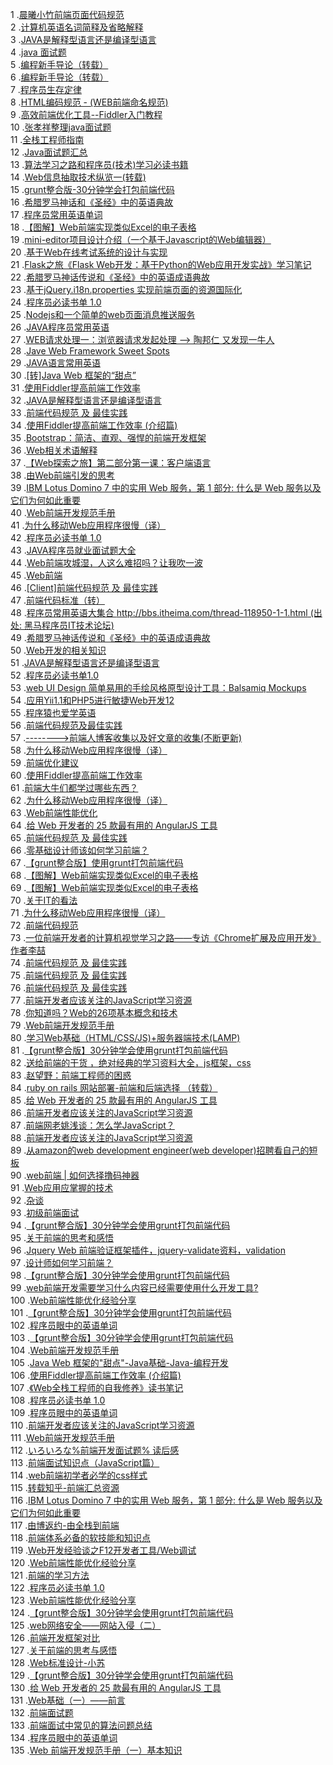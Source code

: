 1 .[晨曦小竹前端页面代码规范](http://blog.csdn.net/roach888/article/details/5538383?locationNum=7&fps=1)  
2 .[计算机英语名词简释及省略解释](http://blog.csdn.net/kuwyzz/article/details/1122783?locationNum=2&fps=1)  
3 .[JAVA是解释型语言还是编译型语言](http://blog.csdn.net/xxb2008/article/details/7924676?locationNum=4&fps=1)  
4 .[java 面试题](http://blog.csdn.net/Aweijun360/article/details/6709153?locationNum=3&fps=1)  
5 .[编程新手导论（转载）](http://blog.csdn.net/szu030606/article/details/7213519?locationNum=13&fps=1)  
6 .[编程新手导论（转载）](http://blog.csdn.net/xiaoxin_347/article/details/5390133?locationNum=1&fps=1)  
7 .[程序员生存定律](http://blog.csdn.net/polar9527/article/details/39047795?locationNum=1&fps=1)  
8 .[HTML编码规范 - (WEB前端命名规范)](http://blog.csdn.net/Dong_PT/article/details/50948033?locationNum=3&fps=1)  
9 .[高效前端优化工具--Fiddler入门教程](http://blog.csdn.net/youacai/article/details/6944791?locationNum=10&fps=1)  
10 .[张孝祥整理java面试题](http://blog.csdn.net/rihui1hao/article/details/8734729?locationNum=10&fps=1)  
11 .[全栈工程师指南](http://blog.csdn.net/li295214001/article/details/51483804?locationNum=4&fps=1)  
12 .[Java面试题汇总](http://blog.csdn.net/Flushbonading_Linux/article/details/6929589?locationNum=3&fps=1)  
13 .[算法学习之路和程序员(技术)学习必读书籍](http://blog.csdn.net/tham_/article/details/46004023?locationNum=3&fps=1)  
14 .[Web信息抽取技术纵览一(转载)](http://blog.csdn.net/chengg0769/article/details/1711918?locationNum=10&fps=1)  
15 .[grunt整合版-30分钟学会打包前端代码](http://blog.csdn.net/cdnight/article/details/38338429?locationNum=3&fps=1)  
16 .[希腊罗马神话和《圣经》中的英语典故](http://blog.csdn.net/mybirdsky/article/details/2049698?locationNum=2&fps=1)  
17 .[程序员常用英语单词](http://blog.csdn.net/Hollboy/article/details/8745521?locationNum=4&fps=1)  
18 .[【图解】Web前端实现类似Excel的电子表格](http://blog.csdn.net/powertoolsteam/article/details/38090253?locationNum=9&fps=1)  
19 .[mini-editor项目设计介绍（一个基于Javascript的Web编辑器）](http://blog.csdn.net/gary531/article/details/16881213?locationNum=11&fps=1)  
20 .[基于Web在线考试系统的设计与实现](http://blog.csdn.net/sdksdk0/article/details/50330885?locationNum=5&fps=1)  
21 .[Flask之旅《Flask Web开发：基于Python的Web应用开发实战》学习笔记](http://blog.csdn.net/Kevin_QQ/article/details/51594639?locationNum=2&fps=1)  
22 .[希腊罗马神话传说和《圣经》中的英语成语典故](http://blog.csdn.net/fengyun_ybb/article/details/2613642?locationNum=5&fps=1)  
23 .[基于jQuery.i18n.properties 实现前端页面的资源国际化](http://blog.csdn.net/aixiaoyang168/article/details/49336709?locationNum=13&fps=1)  
24 .[程序员必读书单 1.0](http://blog.csdn.net/luoweifu/article/details/45651771?locationNum=7&fps=1)  
25 .[Nodejs和一个简单的web页面消息推送服务](http://blog.csdn.net/lucy_100/article/details/49331147?locationNum=13&fps=1)  
26 .[JAVA程序员常用英语](http://blog.csdn.net/qq2211900123/article/details/7913905?locationNum=2&fps=1)  
27 .[WEB请求处理一：浏览器请求发起处理 --> 陶邦仁 又发现一牛人](http://blog.csdn.net/liangxw1/article/details/51435281?locationNum=1&fps=1)  
28 .[Jave Web Framework Sweet Spots](http://blog.csdn.net/iplinger/article/details/645423?locationNum=1&fps=1)  
29 .[JAVA语言常用英语](http://blog.csdn.net/u010913699/article/details/9173271?locationNum=8&fps=1)  
30 .[[转]Java Web 框架的“甜点”](http://blog.csdn.net/zvane/article/details/2221625?locationNum=9&fps=1)  
31 .[使用Fiddler提高前端工作效率](http://blog.csdn.net/zgmzyr/article/details/7544293?locationNum=10&fps=1)  
32 .[JAVA是解释型语言还是编译型语言](http://blog.csdn.net/chengzhezhijian/article/details/16969547?locationNum=7&fps=1)  
33 .[前端代码规范 及 最佳实践](http://blog.csdn.net/forlong401/article/details/41009349?locationNum=2&fps=1)  
34 .[使用Fiddler提高前端工作效率 (介绍篇)](http://blog.csdn.net/zhanglei5415/article/details/6720649?locationNum=15&fps=1)  
35 .[Bootstrap：简洁、直观、强悍的前端开发框架](http://blog.csdn.net/u010929604/article/details/49516897?locationNum=7&fps=1)  
36 .[Web相关术语解释](http://blog.csdn.net/xinzhou201/article/details/39160533?locationNum=10&fps=1)  
37 .[【Web探索之旅】第二部分第一课：客户端语言](http://blog.csdn.net/frogoscar/article/details/46733513?locationNum=2&fps=1)  
38 .[由Web前端引发的思考](http://blog.csdn.net/daiyutage/article/details/9000966?locationNum=6&fps=1)  
39 .[IBM Lotus Domino 7 中的实用 Web 服务，第 1 部分: 什么是 Web 服务以及它们为何如此重要 ](http://blog.csdn.net/cgs1999/article/details/1514331?locationNum=12&fps=1)  
40 .[Web前端开发规范手册](http://blog.csdn.net/han8888/article/details/6911025?locationNum=6&fps=1)  
41 .[为什么移动Web应用程序很慢（译）](http://blog.csdn.net/lvjin110/article/details/18352949?locationNum=5&fps=1)  
42 .[程序员必读书单 1.0](http://blog.csdn.net/god_7z1/article/details/46994955?locationNum=5&fps=1)  
43 .[JAVA程序员就业面试题大全](http://blog.csdn.net/shenggaofei/article/details/52144022?locationNum=8&fps=1)  
44 .[Web前端攻城湿，人这么难招吗？让我吹一波](http://blog.csdn.net/xllily_11/article/details/51065249?locationNum=12&fps=1)  
45 .[Web前端](http://blog.csdn.net/shine0181/article/details/5946343?locationNum=7&fps=1)  
46 .[[Client]前端代码规范 及 最佳实践](http://blog.csdn.net/huodianyan/article/details/40817125?locationNum=15&fps=1)  
47 .[前端代码标准（转）](http://blog.csdn.net/xiao__C/article/details/8734411?locationNum=14&fps=1)  
48 .[程序员常用英语大集合 http://bbs.itheima.com/thread-118950-1-1.html (出处: 黑马程序员IT技术论坛)](http://blog.csdn.net/wylbwjcl/article/details/38492251?locationNum=6&fps=1)  
49 .[希腊罗马神话传说和《圣经》中的英语成语典故](http://blog.csdn.net/fengyun_ybb/article/details/2613644?locationNum=12&fps=1)  
50 .[Web开发的相关知识](http://blog.csdn.net/dyonline2012/article/details/9325763?locationNum=12&fps=1)  
51 .[JAVA是解释型语言还是编译型语言](http://blog.csdn.net/huaweitman/article/details/41810499?locationNum=6&fps=1)  
52 .[程序员必读书单1.0](http://blog.csdn.net/u010292827/article/details/47663989?locationNum=6&fps=1)  
53 .[web UI Design 简单易用的手绘风格原型设计工具：Balsamiq Mockups](http://blog.csdn.net/napoleonjk/article/details/45043761?locationNum=5&fps=1)  
54 .[应用Yii1.1和PHP5进行敏捷Web开发12](http://blog.csdn.net/u012767263/article/details/16368951?locationNum=11&fps=1)  
55 .[程序猿也爱学英语](http://blog.csdn.net/anihasiyou/article/details/11781253?locationNum=10&fps=1)  
56 .[前端代码规范及最佳实践](http://blog.csdn.net/u014272528/article/details/40618439?locationNum=5&fps=1)  
57 .[-------->前端人博客收集以及好文章的收集(不断更新)](http://blog.csdn.net/zd10101501/article/details/25222915?locationNum=5&fps=1)  
58 .[为什么移动Web应用程序很慢（译）](http://blog.csdn.net/woailincon/article/details/10063579?locationNum=6&fps=1)  
59 .[前端优化建议](http://blog.csdn.net/u013084331/article/details/50924844?locationNum=14&fps=1)  
60 .[使用Fiddler提高前端工作效率](http://blog.csdn.net/ylspirit/article/details/5941143?locationNum=11&fps=1)  
61 .[前端大牛们都学过哪些东西？](http://blog.csdn.net/xllily_11/article/details/49511485?locationNum=9&fps=1)  
62 .[为什么移动Web应用程序很慢（译）](http://blog.csdn.net/yczz/article/details/50293317?locationNum=1&fps=1)  
63 .[Web前端性能优化](http://blog.csdn.net/yuwq123/article/details/51203942?locationNum=10&fps=1)  
64 .[给 Web 开发者的 25 款最有用的 AngularJS 工具](http://blog.csdn.net/sqzhao/article/details/48971829?locationNum=2&fps=1)  
65 .[前端代码规范 及 最佳实践](http://blog.csdn.net/Phoebe0549/article/details/40896831?locationNum=6&fps=1)  
66 .[零基础设计师该如何学习前端？](http://blog.csdn.net/sinat_27346451/article/details/51233772?locationNum=7&fps=1)  
67 .[【grunt整合版】使用grunt打包前端代码](http://blog.csdn.net/BleuRever/article/details/49923573?locationNum=4&fps=1)  
68 .[【图解】Web前端实现类似Excel的电子表格](http://blog.csdn.net/ComponentOneSupport/article/details/40782209?locationNum=14&fps=1)  
69 .[【图解】Web前端实现类似Excel的电子表格](http://blog.csdn.net/killcwd/article/details/49913607?locationNum=12&fps=1)  
70 .[关于IT的看法](http://blog.csdn.net/qq_21747235/article/details/46463363?locationNum=12&fps=1)  
71 .[为什么移动Web应用程序很慢（译）](http://blog.csdn.net/liuhailin1989/article/details/9465721?locationNum=8&fps=1)  
72 .[前端代码规范](http://blog.csdn.net/zhangemails/article/details/40651301?locationNum=9&fps=1)  
73 .[一位前端开发者的计算机视觉学习之路——专访《Chrome扩展及应用开发》作者李喆](http://blog.csdn.net/cfang2005/article/details/42374113?locationNum=3&fps=1)  
74 .[前端代码规范 及 最佳实践](http://blog.csdn.net/u011340785/article/details/40651747?locationNum=8&fps=1)  
75 .[前端代码规范 及 最佳实践](http://blog.csdn.net/love_deasung/article/details/40615169?locationNum=13&fps=1)  
76 .[前端代码规范 及 最佳实践](http://blog.csdn.net/u013510614/article/details/40652687?locationNum=11&fps=1)  
77 .[前端开发者应该关注的JavaScript学习资源](http://blog.csdn.net/laoxiao1987/article/details/7524255?locationNum=14&fps=1)  
78 .[你知道吗？Web的26项基本概念和技术](http://blog.csdn.net/chuganghong/article/details/38380919?locationNum=2&fps=1)  
79 .[Web前端开发规范手册](http://blog.csdn.net/xhjfor/article/details/42805573?locationNum=2&fps=1)  
80 .[学习Web基础（HTML/CSS/JS)+服务器端技术(LAMP)](http://blog.csdn.net/xinzhou201/article/details/45501511?locationNum=11&fps=1)  
81 .[【grunt整合版】30分钟学会使用grunt打包前端代码](http://blog.csdn.net/LanSeTianKong12/article/details/46362283?locationNum=14&fps=1)  
82 .[送给前端的干货 ，绝对经典的学习资料大全，js框架，css](http://blog.csdn.net/qq_24122593/article/details/53131261?locationNum=10&fps=1)  
83 .[赵望野：前端工程师的困惑](http://blog.csdn.net/liuyingming910/article/details/42491751?locationNum=11&fps=1)  
84 .[ruby on rails 网站部署-前端和后端选择  （转载）](http://blog.csdn.net/chad20080808/article/details/27532361?locationNum=10&fps=1)  
85 .[给 Web 开发者的 25 款最有用的 AngularJS 工具](http://blog.csdn.net/u010542940/article/details/50725874?locationNum=8&fps=1)  
86 .[前端开发者应该关注的JavaScript学习资源](http://blog.csdn.net/nowgoant/article/details/6551994?locationNum=1&fps=1)  
87 .[前端网老姚浅谈：怎么学JavaScript？](http://blog.csdn.net/fengyinchao/article/details/53190648?locationNum=8&fps=1)  
88 .[前端开发者应该关注的JavaScript学习资源](http://blog.csdn.net/wkyb608/article/details/6222495?locationNum=15&fps=1)  
89 .[从amazon的web development engineer(web developer)招聘看自己的短板](http://blog.csdn.net/oddsea/article/details/40534649?locationNum=3&fps=1)  
90 .[web前端 | 如何选择撸码神器](http://blog.csdn.net/u011225629/article/details/52414606?locationNum=7&fps=1)  
91 .[Web应用应掌握的技术 ](http://blog.csdn.net/sunyan2008/article/details/2507531?locationNum=11&fps=1)  
92 .[杂谈](http://blog.csdn.net/qq_29719719/article/details/52090408?locationNum=14&fps=1)  
93 .[初级前端面试](http://blog.csdn.net/u013778905/article/details/52740839?locationNum=1&fps=1)  
94 .[【grunt整合版】30分钟学会使用grunt打包前端代码](http://blog.csdn.net/u012769750/article/details/40709335?locationNum=4&fps=1)  
95 .[关于前端的思考和感悟](http://blog.csdn.net/wu_Duo/article/details/51435392?locationNum=13&fps=1)  
96 .[Jquery Web 前端验证框架插件，jquery-validate资料，validation](http://blog.csdn.net/Forist4JAVA/article/details/47612475?locationNum=8&fps=1)  
97 .[设计师如何学习前端？](http://blog.csdn.net/sinat_18562717/article/details/49465969?locationNum=15&fps=1)  
98 .[【grunt整合版】30分钟学会使用grunt打包前端代码](http://blog.csdn.net/Whisper_a/article/details/44564345?locationNum=2&fps=1)  
99 .[web前端开发需要学习什么内容已经需要使用什么开发工具?](http://blog.csdn.net/slieng12571/article/details/47376211?locationNum=4&fps=1)  
100 .[Web前端性能优化经验分享](http://blog.csdn.net/boluobn/article/details/8511239?locationNum=8&fps=1)  
101 .[【grunt整合版】30分钟学会使用grunt打包前端代码](http://blog.csdn.net/bboyjoe/article/details/51417650?locationNum=11&fps=1)  
102 .[程序员眼中的英语单词](http://blog.csdn.net/aikongmeng/article/details/51602992?locationNum=9&fps=1)  
103 .[【grunt整合版】30分钟学会使用grunt打包前端代码](http://blog.csdn.net/lijunlinlijunlin/article/details/45085659?locationNum=1&fps=1)  
104 .[Web前端开发规范手册](http://blog.csdn.net/cucmeLiu/article/details/43734801?locationNum=4&fps=1)  
105 .[Java Web 框架的"甜点"-Java基础-Java-编程开发](http://blog.csdn.net/java169/article/details/2460721?locationNum=3&fps=1)  
106 .[使用Fiddler提高前端工作效率 (介绍篇)](http://blog.csdn.net/WWW0526WWW/article/details/32672181?locationNum=14&fps=1)  
107 .[《Web全栈工程师的自我修养》读书笔记](http://blog.csdn.net/canglingyue/article/details/50323405?locationNum=15&fps=1)  
108 .[程序员必读书单 1.0](http://blog.csdn.net/chenhongwu666/article/details/53338104?locationNum=15&fps=1)  
109 .[程序员眼中的英语单词](http://blog.csdn.net/w2654189525/article/details/50885278?locationNum=14&fps=1)  
110 .[前端开发者应该关注的JavaScript学习资源](http://blog.csdn.net/geekone/article/details/6295930?locationNum=8&fps=1)  
111 .[Web前端开发规范手册](http://blog.csdn.net/logobitch/article/details/47817177?locationNum=1&fps=1)  
112 .[いろいろな%前端开发面试题% 读后感](http://blog.csdn.net/tmacjackson/article/details/52050572?locationNum=9&fps=1)  
113 .[前端面试知识点（JavaScript篇）](http://blog.csdn.net/qq_16660859/article/details/53842093?locationNum=6&fps=1)  
114 .[web前端初学者必学的css样式](http://blog.csdn.net/qq_32506555/article/details/51039895?locationNum=5&fps=1)  
115 .[转载知乎-前端汇总资源](http://blog.csdn.net/ssisse/article/details/52371888?locationNum=3&fps=1)  
116 .[IBM Lotus Domino 7 中的实用 Web 服务，第 1 部分: 什么是 Web 服务以及它们为何如此重要](http://blog.csdn.net/mintynote/article/details/8216804?locationNum=9&fps=1)  
117 .[由博返约-由全栈到前端](http://blog.csdn.net/zhenzigis/article/details/50540615?locationNum=13&fps=1)  
118 .[前端体系必备的软技能和知识点](http://blog.csdn.net/proginn/article/details/51672072?locationNum=4&fps=1)  
119 .[Web开发经验谈之F12开发者工具/Web调试](http://blog.csdn.net/qq_35432904/article/details/53080658?locationNum=12&fps=1)  
120 .[Web前端性能优化经验分享](http://blog.csdn.net/u014802309/article/details/44243459?locationNum=13&fps=1)  
121 .[前端的学习方法](http://blog.csdn.net/shirley8920/article/details/52798777?locationNum=7&fps=1)  
122 .[程序员必读书单 1.0](http://blog.csdn.net/chenyijun/article/details/52739506?locationNum=9&fps=1)  
123 .[Web前端性能优化经验分享](http://blog.csdn.net/ayanami001/article/details/48102725?locationNum=15&fps=1)  
124 .[【grunt整合版】30分钟学会使用grunt打包前端代码](http://blog.csdn.net/creamy521/article/details/47949223?locationNum=3&fps=1)  
125 .[web网络安全——网站入侵（二）](http://blog.csdn.net/u012902917/article/details/53791713?locationNum=9&fps=1)  
126 .[前端开发框架对比](http://blog.csdn.net/wangpwhut/article/details/49667245?locationNum=12&fps=1)  
127 .[关于前端的思考与感悟](http://blog.csdn.net/qq_33159055/article/details/51222627?locationNum=11&fps=1)  
128 .[Web标准设计-小苏](http://blog.csdn.net/qq_35546160/article/details/51860000?locationNum=7&fps=1)  
129 .[【grunt整合版】30分钟学会使用grunt打包前端代码](http://blog.csdn.net/qq316895454/article/details/50829583?locationNum=15&fps=1)  
130 .[给 Web 开发者的 25 款最有用的 AngularJS 工具](http://blog.csdn.net/Neccoo/article/details/52066733?locationNum=12&fps=1)  
131 .[Web基础（一）——前言](http://blog.csdn.net/u012184326/article/details/52868694?locationNum=6&fps=1)  
132 .[前端面试题](http://blog.csdn.net/qq_27315417/article/details/53838268?locationNum=1&fps=1)  
133 .[前端面试中常见的算法问题总结](http://blog.csdn.net/qq_32506555/article/details/52982644?locationNum=4&fps=1)  
134 .[程序员眼中的英语单词](http://blog.csdn.net/czh500/article/details/53114680?locationNum=13&fps=1)  
135 .[Web 前端开发规范手册（一）基本知识](http://blog.csdn.net/dcitpx/article/details/52223794?locationNum=5&fps=1)  
